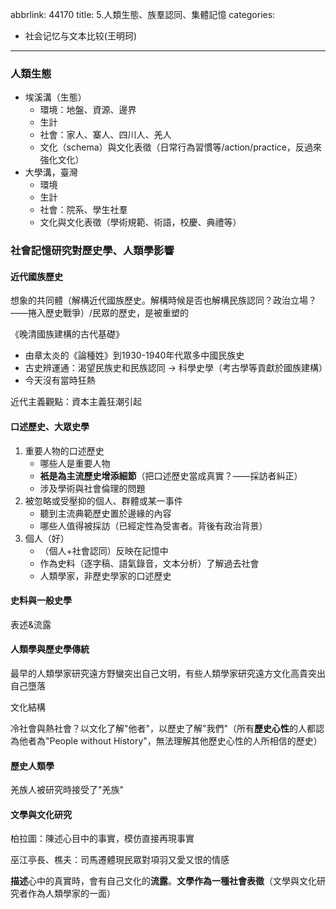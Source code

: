 abbrlink: 44170
title: 5.人類生態、族羣認同、集體記憶
categories:
  - 社会记忆与文本比较(王明珂)
---
### 人類生態

- 埃溪溝（生態）
	- 環境：地盤、資源、邊界
	- 生計
	- 社會：家人、寨人、四川人、羌人
	- 文化（schema）與文化表徵（日常行為習慣等/action/practice，反過來強化文化）
- 大學溝，臺灣
	- 環境
	- 生計
	- 社會：院系、學生社羣
	- 文化與文化表徵（學術規範、術語，校慶、典禮等）

### 社會記憶研究對歷史學、人類學影響

#### 近代國族歷史

想象的共同體（解構近代國族歷史。解構時候是否也解構民族認同？政治立場？——捲入歷史戰爭）/民眾的歷史，是被重塑的

《晚清國族建構的古代基礎》

- 由章太炎的《論種姓》到1930-1940年代眾多中國民族史
- 古史辨運通：渴望民族史和民族認同 -> 科學史學（考古學等貢獻於國族建構）
- 今天沒有當時狂熱

近代主義觀點：資本主義狂潮引起

#### 口述歷史、大眾史學

1. 重要人物的口述歷史
	- 哪些人是重要人物
	- **衹是為主流歷史增添細節**（把口述歷史當成真實？——採訪者糾正）
	- 涉及學術與社會倫理的問題
1. 被忽略或受壓抑的個人、群體或某一事件
	- 聽到主流典範歷史置於邊緣的內容
	- 哪些人值得被採訪（已經定性為受害者。背後有政治背景）
1. 個人（好）
	- （個人+社會認同）反映在記憶中
	- 作為史料（逐字稿、語氣錄音，文本分析）了解過去社會
	- 人類學家，非歷史學家的口述歷史

#### 史料與一般史學

表述&流露

#### 人類學與歷史學傳統

最早的人類學家研究遠方野蠻突出自己文明，有些人類學家研究遠方文化高貴突出自己墮落

文化結構

冷社會與熱社會？以文化了解"他者"，以歷史了解"我們"（所有**歷史心性**的人都認為他者為"People without History"，無法理解其他歷史心性的人所相信的歷史）

#### 歷史人類學

羌族人被研究時接受了"羌族"

#### 文學與文化研究

柏拉圖：陳述心目中的事實，模仿直接再現事實

巫江亭長、樵夫：司馬遷體現民眾對項羽又愛又恨的情感

**描述**心中的真實時，會有自己文化的**流露**。**文學作為一種社會表徵**（文學與文化研究者作為人類學家的一面）
